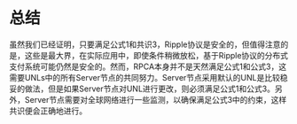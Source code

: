 # 总结

虽然我们已经证明，只要满足公式1和共识3，Ripple协议是安全的，但值得注意的是，这些是最大界，在实际应用中，即使条件稍微放松，基于Ripple协议的分布式支付系统可能仍然是安全的。然而，RPCA本身并不是天然满足公式1和公式3，这需要UNLs中的所有Server节点的共同努力。Server节点采用默认的UNL是比较稳妥的做法，但是如果Server节点对UNL进行更改，则必须满足公式1和公式3。另外，Server节点需要对全球网络进行一些监测，以确保满足公式3中的约束，这样共识便会正确地进行。